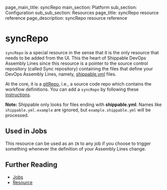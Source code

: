 page_main_title: syncRepo
main_section: Platform
sub_section: Configuration
sub_sub_section: Resources
page_title: syncRepo resource reference
page_description: syncRepo resource reference

# syncRepo

`syncRepo` is a special resource in the sense that it is the only resource that needs to be added from the UI. This the heart of Shippable DevOps Assembly Lines since this resource is a pointer to the source control repository (called Sync repository) containing the files that define your DevOps Assembly Lines, namely, [shippable.yml](/platform/tutorial/workflow/shippable-yml) files.

At the core, it is a [gitRepo](/platform/workflow/resource/gitrepo), i.e., a source code repo which contains the workflow definitions. You can add a `syncRepo` by following these [instructions](/platform/tutorial/workflow/crud-syncrepo).

**Note:** Shippable only looks for files ending with **shippable.yml**. Names like `shippable.yml.example` are ignored, but `example.shippable.yml` will be processed.

## Used in Jobs
This resource can be used as an `IN` to any job if you choose to trigger something whenever the definition of your Assembly Lines change.

## Further Reading
* [Jobs](/platform/workflow/job/overview)
* [Resource](/platform/workflow/resource/overview)
